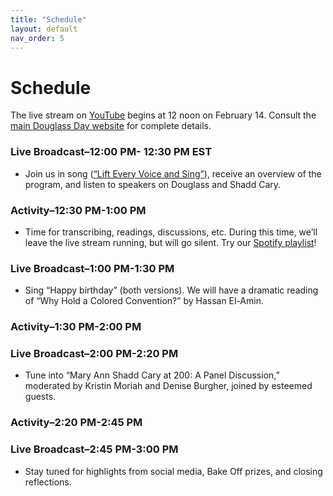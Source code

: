 ```yaml
---
title: "Schedule"
layout: default
nav_order: 5
---
```

# Schedule

The live stream on [YouTube](https://www.youtube.com/channel/UCsMTkXeP7D-KJKN_3n53g0A) begins at 12 noon on February 14. Consult the [main Douglass Day website](https://douglassday.substack.com/p/douglass-day-is-almost-here) for complete details.

### Live Broadcast–12:00 PM- 12:30 PM EST

  - Join us in song (<a href="https://douglassday.org/anthem/" rel="nofollow ugc noopener">“Lift Every Voice and Sing”</a>), receive an overview of the program, and listen to speakers on Douglass and Shadd Cary.

### Activity–12:30 PM-1:00 PM

  - Time for transcribing, readings, discussions, etc. During this time, we’ll leave the live stream running, but will go silent. Try our <a href="https://open.spotify.com/playlist/2XWu7KUki8NL5ps1FT7PC7?si=1234136005f24f7a" rel="nofollow ugc noopener">Spotify playlist</a>!

### Live Broadcast–1:00 PM-1:30 PM

  - Sing “Happy birthday” (both versions). We will have a dramatic reading of “Why Hold a Colored Convention?” by Hassan El-Amin.

### Activity–1:30 PM-2:00 PM

### Live Broadcast–2:00 PM-2:20 PM

  - Tune into “Mary Ann Shadd Cary at 200: A Panel Discussion,” moderated by Kristin Moriah and Denise Burgher, joined by esteemed guests.

### Activity–2:20 PM-2:45 PM

### Live Broadcast–2:45 PM-3:00 PM

  - Stay tuned for highlights from social media, Bake Off prizes, and closing reflections.